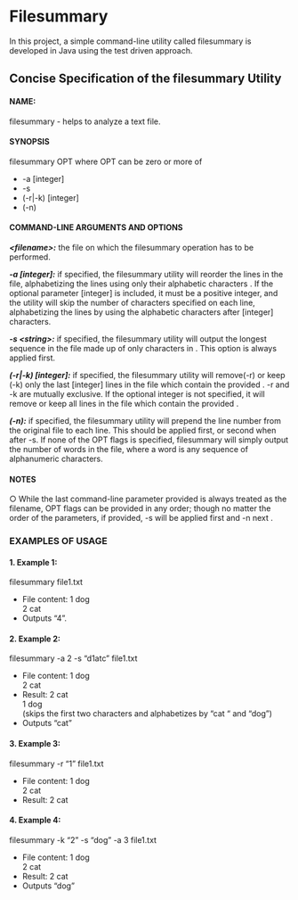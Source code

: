 # Filesummary

In this project, a simple command-line utility called filesummary is developed in Java using the test driven approach.

## Concise Specification of the filesummary Utility
#### NAME:
filesummary - helps to analyze a text file.

#### SYNOPSIS
filesummary OPT <filename>
where OPT can be zero or more of
  - -a [integer]
  - -s <string>
  - (-r|-k) <string> [integer]
  - (-n)
  
#### COMMAND-LINE ARGUMENTS AND OPTIONS
  
***\<filename\>:*** the file on which the filesummary operation has to be performed.
  
***-a [integer]:*** if specified, the filesummary utility will reorder the lines in
the file, alphabetizing the lines using only their alphabetic characters . If the
optional parameter [integer] is included, it must be a positive integer, and the
utility will skip the number of characters specified on each line, alphabetizing the
lines by using the alphabetic characters after [integer] characters.

***-s \<string\>:*** if specified, the filesummary utility will output the longest
sequence in the file made up of only characters in <string> . This option is
always applied first.
  
***(-r|-k) <string> [integer]:*** if specified, the filesummary utility will
remove(-r) or keep (-k) only the last [integer] lines in the file which contain the
provided <string> . -r and -k are mutually exclusive. If the optional integer is
not specified, it will remove or keep all lines in the file which contain the provided
<string> .
  
***(-n):*** if specified, the filesummary utility will prepend the line number from
the original file to each line. This should be applied first, or second when after -s.
If none of the OPT flags is specified, filesummary will simply output the
number of words in the file, where a word is any sequence of alphanumeric
characters.

#### NOTES
○ While the last command-line parameter provided is always treated as the
filename, OPT flags can be provided in any order; though no matter the
order of the parameters, if provided, -s will be applied first and -n next .

### EXAMPLES OF USAGE
#### 1. Example 1:
filesummary file1.txt
- File content:
    1 dog <br>
    2 cat <br>
- Outputs “4”.

#### 2. Example 2:
filesummary -a 2 -s “d1atc” file1.txt
 - File content:
    1 dog <br>
    2 cat <br>
  - Result:
    2 cat <br>
    1 dog <br>
    (skips the first two characters and alphabetizes by “cat “ and “dog”)
  - Outputs “cat”

#### 3. Example 3:
filesummary -r “1” file1.txt
  - File content:
    1 dog <br>
    2 cat <br>
  - Result:
    2 cat <br>

#### 4. Example 4:
filesummary -k “2” -s “dog” -a 3 file1.txt
   - File content:
    1 dog <br>
    2 cat <br>
   - Result:
    2 cat <br>
   - Outputs “dog”

